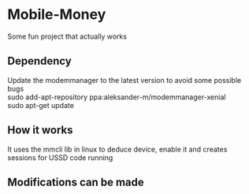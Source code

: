 # Mobile-Money
Some fun project that actually works

## Dependency
Update the modemmanager to the latest version to avoid some possible bugs<br>
sudo add-apt-repository ppa:aleksander-m/modemmanager-xenial<br>
sudo apt-get update

## How it works
It uses the mmcli lib in linux to deduce device, enable it and creates sessions for USSD code running

## Modifications can be made


